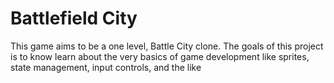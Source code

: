 # Battlefield City

This game aims to be a one level, Battle City clone. The goals of this project is to know learn about the very basics of game development like sprites, state management, input controls, and the like

